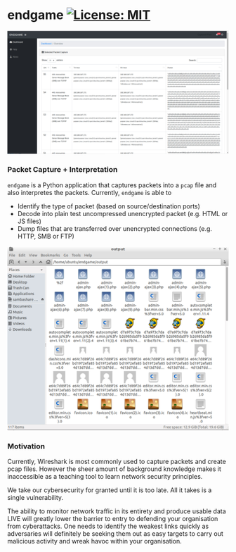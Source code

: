 # endgame [![License: MIT](https://img.shields.io/badge/License-MIT-yellow.svg)](https://opensource.org/licenses/MIT)

![main screen](images/main.jpg)

### Packet Capture + Interpretation

`endgame` is a Python application that captures packets into a `pcap` file and also interpretes the packets. Currently, `endgame` is able to

* Identify the type of packet (based on source/destination ports)
* Decode into plain test uncompressed unencrypted packet (e.g. HTML or JS files)
* Dump files that are transferred over unencrypted connections (e.g. HTTP, SMB or FTP)

![file capture](images/file_cap.jpg)

### Motivation

Currently, Wireshark is most commonly used to capture packets and create pcap files. However the sheer amount of background knowledge makes it inaccessible as a teaching tool to learn network security principles.

We take our cybersecurity for granted until it is too late. All it takes is a single vulnerability.

The ability to monitor network traffic in its entirety and produce usable data LIVE will greatly lower the barrier to entry to defending your organisation from cyberattacks. One needs to identify the weakest links quickly as adversaries will definitely be seeking them out as easy targets to carry out malicious activity and wreak havoc within your organisation.
